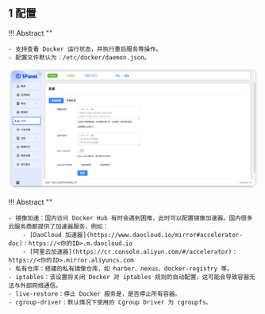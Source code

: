 ## 1 配置

!!! Abstract ""
    
    - 支持查看 Docker 运行状态，并执行重启服务等操作。
    - 配置文件默认为：/etc/docker/daemon.json。

![img.png](../../img/containers/setting.png)

!!! Abstract ""

    - 镜像加速：国内访问 Docker Hub 有时会遇到困难，此时可以配置镜像加速器。国内很多云服务商都提供了加速器服务，例如：
        - [DaoCloud 加速器](https://www.daocloud.io/mirror#accelerator-doc)：https://<你的ID>.m.daocloud.io
        - [阿里云加速器](https://cr.console.aliyun.com/#/accelerator)：https://<你的ID>.mirror.aliyuncs.com
    - 私有仓库：搭建的私有镜像仓库，如 harber、nexus、docker-registry 等。
    - iptables：该设置将关闭 Docker 对 iptables 规则的自动配置，这可能会导致容器无法与外部网络通信。
    - live-restore：停止 Docker 服务是，是否停止所有容器。
    - cgroup-driver：默认情况下使用的 Cgroup Driver 为 cgroupfs。
